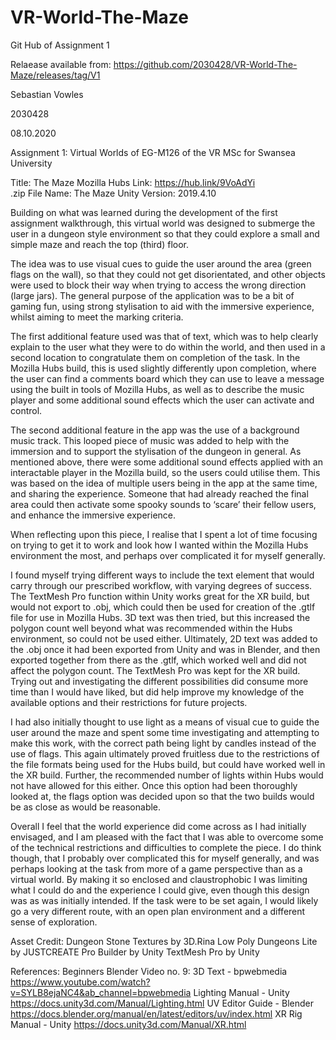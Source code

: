 # VR-World-The-Maze
Git Hub of Assignment 1

Relaease available from: https://github.com/2030428/VR-World-The-Maze/releases/tag/V1

Sebastian Vowles

2030428

08.10.2020


Assignment 1: Virtual Worlds of EG-M126 of the VR MSc for Swansea University

Title:			The Maze
Mozilla Hubs Link: 	https://hub.link/9VoAdYi  
.zip File Name: 	The Maze
Unity Version:		2019.4.10


Building on what was learned during the development of the first assignment walkthrough, this virtual world was 
designed to submerge the user in a dungeon style environment so that they could explore a small and simple maze 
and reach the top (third) floor. 

The idea was to use visual cues to guide the user around the area (green flags on the wall), so that they could 
not get disorientated, and other objects were used to block their way when trying to access the wrong direction 
(large jars). The general purpose of the application was to be a bit of gaming fun, using strong stylisation to 
aid with the immersive experience, whilst aiming to meet the marking criteria.
 
The first additional feature used was that of text, which was to help clearly explain to the user what they were 
to do within the world, and then used in a second location to congratulate them on completion of the task. In the 
Mozilla Hubs build, this is used slightly differently upon completion, where the user can find a comments board 
which they can use to leave a message using the built in tools of Mozilla Hubs, as well as to describe the music 
player and some additional sound effects which the user can activate and control.

The second additional feature in the app was the use of a background music track. This looped piece of music was 
added to help with the immersion and to support the stylisation of the dungeon in general. As mentioned above, 
there were some additional sound effects applied with an interactable player in the Mozilla build, so the users 
could utilise them. This was based on the idea of multiple users being in the app at the same time, and sharing 
the experience. Someone that had already reached the final area could then activate some spooky sounds to ‘scare’ 
their fellow users, and enhance the immersive experience.

When reflecting upon this piece, I realise that I spent a lot of time focusing on trying to get it to work and 
look how I wanted within the Mozilla Hubs environment the most, and perhaps over complicated it for myself generally. 

I found myself trying different ways to include the text element that would carry through our prescribed workflow, 
with varying degrees of success. The TextMesh Pro function within Unity works great for the XR build, but would not 
export to .obj, which could then be used for creation of the .gtlf file for use in Mozilla Hubs. 3D text was then 
tried, but this increased the polygon count well beyond what was recommended within the Hubs environment, so could
not be used either. Ultimately, 2D text was added to the .obj once it had been exported from Unity and was in Blender, 
and then exported together from there as the .gtlf, which worked well and did not affect the polygon count. The TextMesh 
Pro was kept for the XR build. Trying out and investigating the different possibilities did consume more time than I 
would have liked, but did help improve my knowledge of the available options and their restrictions for future projects.

I had also initially thought to use light as a means of visual cue to guide the user around the maze and spent some 
time investigating and attempting to make this work, with the correct path being light by candles instead of the use 
of flags. This again ultimately proved fruitless due to the restrictions of the file formats being used for the Hubs 
build, but could have worked well in the XR build. Further, the recommended number of lights within Hubs would not 
have allowed for this either. Once this option had been thoroughly looked at, the flags option was decided upon so 
that the two builds would be as close as would be reasonable.

Overall I feel that the world experience did come across as I had initially envisaged, and I am pleased with the 
fact that I was able to overcome some of the technical restrictions and difficulties to complete the piece. I do 
think though, that I probably over complicated this for myself generally, and was perhaps looking at the task from 
more of a game perspective than as a virtual world. By making it so enclosed and claustrophobic I was limiting what 
I could do and the experience I could give, even though this design was as was initially intended. If the task were 
to be set again, I would likely go a very different route, with an open plan environment and a different sense of 
exploration.

Asset Credit:		Dungeon Stone Textures by 3D.Rina
			          Low Poly Dungeons Lite by JUSTCREATE
			          Pro Builder by Unity
			          TextMesh Pro by Unity

References:		Beginners Blender Video no. 9: 3D Text - bpwebmedia 
              https://www.youtube.com/watch?v=SYLB8ejaNC4&ab_channel=bpwebmedia
			Lighting Manual - Unity
              https://docs.unity3d.com/Manual/Lighting.html
	              UV Editor Guide - Blender
              https://docs.blender.org/manual/en/latest/editors/uv/index.html
	              XR Rig Manual - Unity
              https://docs.unity3d.com/Manual/XR.html
